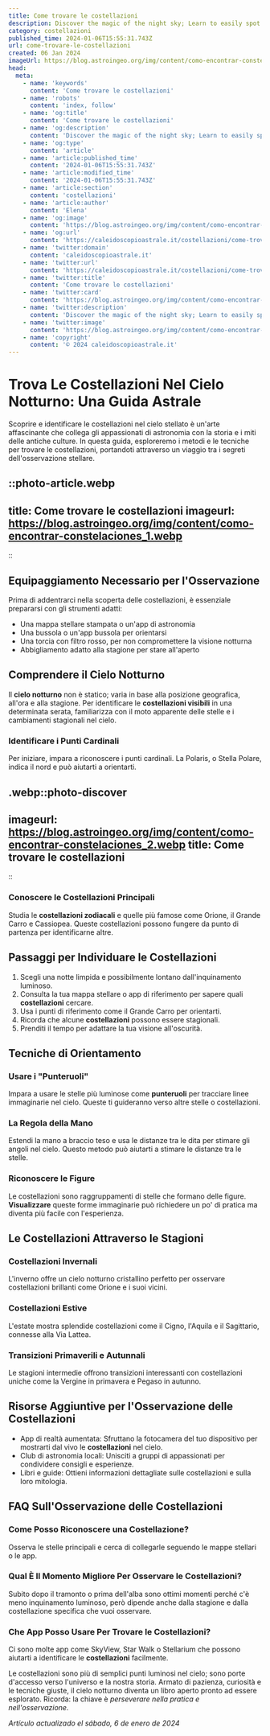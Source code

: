 ```yaml
---
title: Come trovare le costellazioni
description: Discover the magic of the night sky; Learn to easily spot constellations in Italy with our expert stargazing tips and guide.
category: costellazioni
published_time: 2024-01-06T15:55:31.743Z
url: come-trovare-le-costellazioni
created: 06 Jan 2024
imageUrl: https://blog.astroingeo.org/img/content/como-encontrar-constelaciones_1.webp
head:
  meta:
    - name: 'keywords'
      content: 'Come trovare le costellazioni'
    - name: 'robots'
      content: 'index, follow'
    - name: 'og:title'
      content: 'Come trovare le costellazioni'
    - name: 'og:description'
      content: 'Discover the magic of the night sky; Learn to easily spot constellations in Italy with our expert stargazing tips and guide.'
    - name: 'og:type'
      content: 'article'
    - name: 'article:published_time'
      content: '2024-01-06T15:55:31.743Z'
    - name: 'article:modified_time'
      content: '2024-01-06T15:55:31.743Z'
    - name: 'article:section'
      content: 'costellazioni'
    - name: 'article:author'
      content: 'Elena'
    - name: 'og:image'
      content: 'https://blog.astroingeo.org/img/content/como-encontrar-constelaciones_1.webp'
    - name: 'og:url'
      content: 'https://caleidoscopioastrale.it/costellazioni/come-trovare-le-costellazioni'
    - name: 'twitter:domain'
      content: 'caleidoscopioastrale.it'
    - name: 'twitter:url'
      content: 'https://caleidoscopioastrale.it/costellazioni/come-trovare-le-costellazioni'
    - name: 'twitter:title'
      content: 'Come trovare le costellazioni'
    - name: 'twitter:card'
      content: 'https://blog.astroingeo.org/img/content/como-encontrar-constelaciones_1.webp'
    - name: 'twitter:description'
      content: 'Discover the magic of the night sky; Learn to easily spot constellations in Italy with our expert stargazing tips and guide.'
    - name: 'twitter:image'
      content: 'https://blog.astroingeo.org/img/content/como-encontrar-constelaciones_1.webp'
    - name: 'copyright'
      content: '© 2024 caleidoscopioastrale.it'
---
```

# Trova Le Costellazioni Nel Cielo Notturno: Una Guida Astrale

Scoprire e identificare le costellazioni nel cielo stellato è un'arte affascinante che collega gli appassionati di astronomia con la storia e i miti delle antiche culture. In questa guida, esploreremo i metodi e le tecniche per trovare le costellazioni, portandoti attraverso un viaggio tra i segreti dell'osservazione stellare.

::photo-article.webp
---
title: Come trovare le costellazioni
imageurl: https://blog.astroingeo.org/img/content/como-encontrar-constelaciones_1.webp
---
::

## Equipaggiamento Necessario per l'Osservazione

Prima di addentrarci nella scoperta delle costellazioni, è essenziale prepararsi con gli strumenti adatti:

- Una mappa stellare stampata o un'app di astronomia
- Una bussola o un'app bussola per orientarsi
- Una torcia con filtro rosso, per non compromettere la visione notturna
- Abbigliamento adatto alla stagione per stare all'aperto

## Comprendere il Cielo Notturno

Il **cielo notturno** non è statico; varia in base alla posizione geografica, all'ora e alla stagione. Per identificare le **costellazioni visibili** in una determinata serata, familiarizza con il moto apparente delle stelle e i cambiamenti stagionali nel cielo.

### Identificare i Punti Cardinali

Per iniziare, impara a riconoscere i punti cardinali. La Polaris, o Stella Polare, indica il nord e può aiutarti a orientarti.

.webp::photo-discover
---
imageurl: https://blog.astroingeo.org/img/content/como-encontrar-constelaciones_2.webp
title: Come trovare le costellazioni
---
::

### Conoscere le Costellazioni Principali

Studia le **costellazioni zodiacali** e quelle più famose come Orione, il Grande Carro e Cassiopea. Queste costellazioni possono fungere da punto di partenza per identificarne altre.

## Passaggi per Individuare le Costellazioni

1. Scegli una notte limpida e possibilmente lontano dall'inquinamento luminoso.
2. Consulta la tua mappa stellare o app di riferimento per sapere quali **costellazioni** cercare.
3. Usa i punti di riferimento come il Grande Carro per orientarti.
4. Ricorda che alcune **costellazioni** possono essere stagionali.
5. Prenditi il tempo per adattare la tua visione all'oscurità.

## Tecniche di Orientamento

### Usare i "Punteruoli"

Impara a usare le stelle più luminose come **punteruoli** per tracciare linee immaginarie nel cielo. Queste ti guideranno verso altre stelle o costellazioni.

### La Regola della Mano

Estendi la mano a braccio teso e usa le distanze tra le dita per stimare gli angoli nel cielo. Questo metodo può aiutarti a stimare le distanze tra le stelle.

### Riconoscere le Figure

Le costellazioni sono raggruppamenti di stelle che formano delle figure. **Visualizzare** queste forme immaginarie può richiedere un po' di pratica ma diventa più facile con l'esperienza.

## Le Costellazioni Attraverso le Stagioni

### Costellazioni Invernali

L'inverno offre un cielo notturno cristallino perfetto per osservare costellazioni brillanti come Orione e i suoi vicini.

### Costellazioni Estive

L'estate mostra splendide costellazioni come il Cigno, l'Aquila e il Sagittario, connesse alla Via Lattea.

### Transizioni Primaverili e Autunnali

Le stagioni intermedie offrono transizioni interessanti con costellazioni uniche come la Vergine in primavera e Pegaso in autunno.

## Risorse Aggiuntive per l'Osservazione delle Costellazioni

- App di realtà aumentata: Sfruttano la fotocamera del tuo dispositivo per mostrarti dal vivo le **costellazioni** nel cielo.
- Club di astronomia locali: Unisciti a gruppi di appassionati per condividere consigli e esperienze.
- Libri e guide: Ottieni informazioni dettagliate sulle costellazioni e sulla loro mitologia.

## FAQ Sull'Osservazione delle Costellazioni

### Come Posso Riconoscere una Costellazione?

Osserva le stelle principali e cerca di collegarle seguendo le mappe stellari o le app.

### Qual È Il Momento Migliore Per Osservare le Costellazioni?

Subito dopo il tramonto o prima dell'alba sono ottimi momenti perché c'è meno inquinamento luminoso, però dipende anche dalla stagione e dalla costellazione specifica che vuoi osservare.

### Che App Posso Usare Per Trovare le Costellazioni?

Ci sono molte app come SkyView, Star Walk o Stellarium che possono aiutarti a identificare le **costellazioni** facilmente.

Le costellazioni sono più di semplici punti luminosi nel cielo; sono porte d'accesso verso l'universo e la nostra storia. Armato di pazienza, curiosità e le tecniche giuste, il cielo notturno diventa un libro aperto pronto ad essere esplorato. Ricorda: la chiave è *perseverare nella pratica e nell'osservazione.*

_Artículo actualizado el sábado, 6 de enero de 2024_